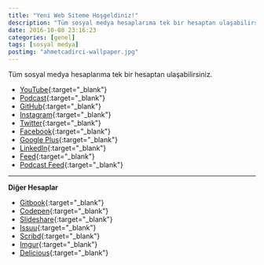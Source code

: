 ```yaml
---
title: "Yeni Web Siteme Hoşgeldiniz!"
description: "Tüm sosyal medya hesaplarıma tek bir hesaptan ulaşabilirsiniz."
date: 2016-10-08 23:16:23
categories: [genel]
tags: [sosyal medya]
postimg: "ahmetcadirci-wallpaper.jpg"
---
```


Tüm sosyal medya hesaplarıma tek bir hesaptan ulaşabilirsiniz.

- [YouTube](https://ahmetcadirci.com.tr/youtube){:target="_blank"}
- [Podcast](https://ahmetcadirci.com.tr/podcast){:target="_blank"}
- [GitHub](https://ahmetcadirci.com.tr/github){:target="_blank"}
- [Instagram](https://ahmetcadirci.com.tr/instagram){:target="_blank"}
- [Twitter](https://ahmetcadirci.com.tr/twitter){:target="_blank"}
- [Facebook](https://ahmetcadirci.com.tr/facebook){:target="_blank"}
- [Google Plus](https://ahmetcadirci.com.tr/googleplus){:target="_blank"}
- [LinkedIn](https://ahmetcadirci.com.tr/linkedin){:target="_blank"}
- [Feed](http://feeds.feedburner.com/ahmetcadirci25){:target="_blank"}
- [Podcast Feed](http://feeds.feedburner.com/ahmetcadirci25-podcast){:target="_blank"}

* * *

**Diğer Hesaplar**

- [Gitbook](https://www.gitbook.com/@ahmetcadirci25){:target="_blank"}
- [Codepen](https://codepen.io/ahmetcadirci25){:target="_blank"}
- [Slideshare](http://www.slideshare.net/Ahmetadrc1){:target="_blank"}
- [Issuu](https://issuu.com/ahmetcadirci25){:target="_blank"}
- [Scribd](https://tr.scribd.com/user/337736617/Ahmet-Cad%C4%B1rc%C4%B1){:target="_blank"}
- [Imgur](http://ahmetcadirci.imgur.com/){:target="_blank"}
- [Delicious](https://del.icio.us/stanfordhawx){:target="_blank"}